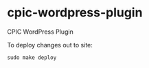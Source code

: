 # cpic-wordpress-plugin
CPIC WordPress Plugin

To deploy changes out to site:

```
sudo make deploy
```
